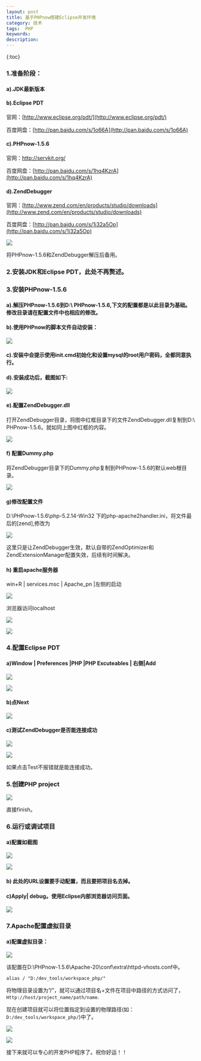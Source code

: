 ```yaml
---
layout: post
title: 基于PHPnow搭建Eclipse开发环境
category: 技术	
tags:  PHP
keywords: 
description: 
---
```


{:toc} 



### 1.准备阶段：

#### a).JDK最新版本

#### b).Eclipse PDT  
官网：[http://www.eclipse.org/pdt/](http://www.eclipse.org/pdt/) 

百度网盘：[http://pan.baidu.com/s/1o66A](http://pan.baidu.com/s/1o66A)

#### c).PHPnow-1.5.6 

官网：[http://servkit.org/ ](http://servkit.org/ )

百度网盘：[http://pan.baidu.com/s/1hq4KzrA](http://pan.baidu.com/s/1hq4KzrA)

#### d).ZendDebugger 

官网：[http://www.zend.com/en/products/studio/downloads](http://www.zend.com/en/products/studio/downloads)

百度网盘：[http://pan.baidu.com/s/1i32a5Op](http://pan.baidu.com/s/1i32a5Op)

![](http://omsz9j1wp.bkt.clouddn.com/image/phpnow/phpnow-eclipse-1.png) 

将PHPnow-1.5.6和ZendDebugger解压后备用。

### 2.安装JDK和Eclipse PDT，此处不再赘述。

### 3.安装PHPnow-1.5.6

#### a).解压PHPnow-1.5.6到D:\ PHPnow-1.5.6,下文的配置都是以此目录为基础。修改目录请在配置文件中也相应的修改。

#### b).使用PHPnow的脚本文件自动安装：


![](http://omsz9j1wp.bkt.clouddn.com/image/phpnow/phpnow-eclipse-2.png)



#### c).安装中会提示使用init.cmd初始化和设置mysql的root用户密码，全都同意执行。

#### d).安装成功后，截图如下:


![](http://omsz9j1wp.bkt.clouddn.com/image/phpnow/phpnow-eclipse-3.png)



#### e).配置ZendDebugger.dll

打开ZendDebugger目录，将图中红框目录下的文件ZendDebugger.dll复制到D:\ PHPnow-1.5.6。就如同上图中红框的内容。


![](http://omsz9j1wp.bkt.clouddn.com/image/phpnow/phpnow-eclipse-4.png)



#### f) 配置Dummy.php

将ZendDebugger目录下的Dummy.php复制到PHPnow-1.5.6的默认web根目录。


![](http://omsz9j1wp.bkt.clouddn.com/image/phpnow/phpnow-eclipse-5.png)



#### g)修改配置文件

D:\PHPnow-1.5.6\php-5.2.14-Win32 下的php-apache2handler.ini，将文件最后的[zend],修改为 


![](http://omsz9j1wp.bkt.clouddn.com/image/phpnow/phpnow-eclipse-6.png)



这里只是让ZendDebugger生效，默认自带的ZendOptimizer和ZendExtensionManager配置失效，后续有时间解决。

#### h) 重启apache服务器

win+R | services.msc | Apache_pn |左侧的启动


![](http://omsz9j1wp.bkt.clouddn.com/image/phpnow/phpnow-eclipse-7.png)



浏览器访问localhost


![](http://omsz9j1wp.bkt.clouddn.com/image/phpnow/phpnow-eclipse-8.png)


![](http://omsz9j1wp.bkt.clouddn.com/image/phpnow/phpnow-eclipse-9.png)





### 4.配置Eclipse PDT

#### a)Window | Preferences |PHP |PHP Excuteables | 右侧|Add


![](http://omsz9j1wp.bkt.clouddn.com/image/phpnow/phpnow-eclipse-10.png)


![](http://omsz9j1wp.bkt.clouddn.com/image/phpnow/phpnow-eclipse-11.png)





#### b)点Next


![](http://omsz9j1wp.bkt.clouddn.com/image/phpnow/phpnow-eclipse-12.png)



#### c)测试ZendDebugger是否能连接成功


![](http://omsz9j1wp.bkt.clouddn.com/image/phpnow/phpnow-eclipse-13.png)


![](http://omsz9j1wp.bkt.clouddn.com/image/phpnow/phpnow-eclipse-14.png)





如果点击Test不报错就是能连接成功。

### 5.创建PHP project


![](http://omsz9j1wp.bkt.clouddn.com/image/phpnow/phpnow-eclipse-15.png)



直接finish。

### 6.运行或调试项目

#### a)配置如截图


![](http://omsz9j1wp.bkt.clouddn.com/image/phpnow/phpnow-eclipse-16.png)


![](http://omsz9j1wp.bkt.clouddn.com/image/phpnow/phpnow-eclipse-17.png)





#### b) 此处的URL设置要手动配置，而且要把项目名去掉。

#### c)Apply| debug。使用Eclipse内部浏览器访问页面。


![](http://omsz9j1wp.bkt.clouddn.com/image/phpnow/phpnow-eclipse-18.png)



### 7.Apache配置虚拟目录

#### a)配置虚拟目录：


![](http://omsz9j1wp.bkt.clouddn.com/image/phpnow/phpnow-eclipse-19.png)



该配置在D:\PHPnow-1.5.6\Apache-20\conf\extra\httpd-vhosts.conf中。

```
alias / "D:/dev_tools/workspace_php/" 
```

将物理目录设置为”/”，就可以通过项目名+文件在项目中路径的方式访问了，`Http://host/project_name/path/name`.

现在创建项目就可以将位置指定到设置的物理路径(如：`D:/dev_tools/workspace_php/`)中了。


![](http://omsz9j1wp.bkt.clouddn.com/image/phpnow/phpnow-eclipse-20.png)


![](http://omsz9j1wp.bkt.clouddn.com/image/phpnow/phpnow-eclipse-21.png)





接下来就可以专心的开发PHP程序了。祝你好运！！